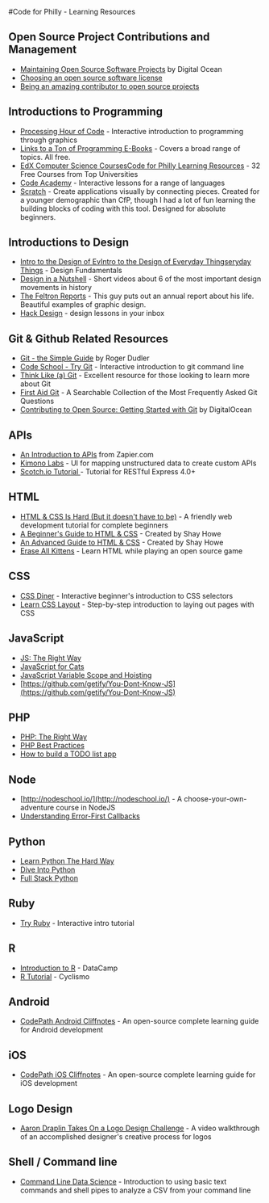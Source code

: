 #Code for Philly - Learning Resources

## Open Source Project Contributions and Management

* [Maintaining Open Source Software Projects](https://www.digitalocean.com/community/tutorials/maintaining-open-source-software-projects) by Digital Ocean
* [Choosing an open source software license](https://choosealicense.com/) 
* [Being an amazing contributor to open source projects](https://opensource.com/life/11/3/how-become-amazing-contributor-open-source-project)

## Introductions to Programming

*   [Processing Hour of Code](http://hello.processing.org/) - Interactive introduction to programming through graphics
*   [Links to a Ton of Programming E-Books](https://github.com/vhf/free-programming-books/blob/master/free-programming-books.md#professional-development)  - Covers a broad range of topics. All free. 
*   [EdX Computer Science Courses](https://www.edx.org/course-list/allschools/computer-science/allcourses)[Code for Philly Learning Resources](/t4OcAqpaiRW) - 32 Free Courses from Top Universities
*   [Code Academy](http://www.codecademy.com/)  -  Interactive lessons for a range of languages
*   [Scratch](http://scratch.mit.edu/) - Create applications visually by connecting pieces. Created for a younger demographic than CfP, though I had a lot of fun learning the building blocks of coding with this tool. Designed for absolute beginners.

## Introductions to Design

*   [Intro to the Design of Ev](https://www.udacity.com/course/design101)[Intro to the Design of Everyday Things](https://www.udacity.com/course/design101)[eryday Things](https://www.udacity.com/course/design101) - Design Fundamentals
*   [Design in a Nutshell](http://www.open.edu/openlearn/science-maths-technology/engineering-and-technology/design-and-innovation/design/design-nutshell) - Short videos about 6 of the most important design movements in history
*   [The Feltron Reports](http://feltron.com/) - This guy puts out an annual report about his life. Beautiful examples of graphic design.
*   [Hack Design](https://hackdesign.org) - design lessons in your inbox

## Git & Github Related Resources

*   [Git - the Simple Guide](http://rogerdudler.github.io/git-guide/) by Roger Dudler
*   [Code School - Try Git](https://try.github.io/) - Interactive introduction to git command line
*   [Think Like (a) Git](http://think-like-a-git.net/) - Excellent resource for those looking to learn more about Git
*   [First Aid Git](http://ricardofilipe.com/projects/firstaidgit/#/) - A Searchable Collection of the Most Frequently Asked Git Questions
* [Contributing to Open Source: Getting Started with Git](https://www.digitalocean.com/community/tutorials/contributing-to-open-source-getting-started-with-git) by DigitalOcean

## APIs

*   [An Introduction to APIs](https://zapier.com/learn/apis/) from Zapier.com
*   [Kimono Labs](http://www.kimonolabs.com/) - UI for mapping unstructured data to create custom APIs
*   [Scotch.io Tutorial ](http://scotch.io/tutorials/javascript/build-a-restful-api-using-node-and-express-4)- Tutorial for RESTful Express 4.0+

## HTML

*   [HTML & CSS Is Hard (But it doesn't have to be)](https://internetingishard.com/html-and-css/) - A friendly web development tutorial for complete beginners
*   [A Beginner's Guide to HTML & CSS](http://learn.shayhowe.com/html-css) - Created by Shay Howe
*   [An Advanced Guide to HTML & CSS](http://learn.shayhowe.com/advanced-html-css) - Created by Shay Howe
*   [Erase All Kittens](http://eraseallkittens.com/) - Learn HTML while playing an open source game

## CSS

*   [CSS Diner](http://flukeout.github.io/) - Interactive beginner's introduction to CSS selectors
*   [Learn CSS Layout](http://learnlayout.com/) - Step-by-step introduction to laying out pages with CSS

## JavaScript

*   [JS: The Right Way](http://jstherightway.org/)
*   [JavaScript for Cats](http://jsforcats.com/)
*   [JavaScript Variable Scope and Hoisting](http://javascriptissexy.com/javascript-variable-scope-and-hoisting-explained/)
*   [](https://github.com/getify/You-Dont-Know-JS)[https://github.com/getify/You-Dont-Know-JS](https://github.com/getify/You-Dont-Know-JS)

## PHP

*   [PHP: The Right Way](http://www.phptherightway.com/)
*   [PHP Best Practices](https://phpbestpractices.org/)
*   [How to build a TODO list app](http://reganstarr.com/blog/how-to-build-a-to-do-list-app)

## Node

*   [](http://nodeschool.io/)[http://nodeschool.io/](http://nodeschool.io/) - A choose-your-own-adventure course in NodeJS
*   [Understanding Error-First Callbacks](http://thenodeway.io/posts/understanding-error-first-callbacks/)

## Python

*   [Learn Python The Hard Way](http://learnpythonthehardway.org/book/)
*   [Dive Into Python](http://www.diveintopython.net/toc/index.html)
*   [Full Stack Python](http://www.fullstackpython.com/) 

## Ruby

*   [Try Ruby](http://tryruby.org) - Interactive intro tutorial

## R

*   [Introduction to R](https://www.datacamp.com/courses/free-introduction-to-r) - DataCamp
*   [R Tutorial](http://www.cyclismo.org/tutorial/R/index.html) - Cyclismo

## Android

*   [CodePath Android Cliffnotes](http://guides.codepath.com/android) - An open-source complete learning guide for Android development

## iOS

*   [CodePath iOS Cliffnotes](http://guides.codepath.com/ios) - An open-source complete learning guide for iOS development

## Logo Design

*   [Aaron Draplin Takes On a Logo Design Challenge](http://vimeo.com/113751583) - A video walkthrough of an accomplished designer's creative process for logos

## Shell / Command line

*   [Command Line Data Science](http://civic.io/2015/02/03/command-line-data-science/) - Introduction to using basic text commands and shell pipes to analyze a CSV from your command line
